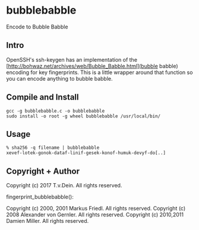 # bubblebabble
Encode to Bubble Babble

## Intro

OpenSSH's  ssh-keygen  has  an  implementation of  the
[http://bohwaz.net/archives/web/Bubble_Babble.html](bubble babble)
encoding for  key fingerprints. This  is a little wrapper  around that
function so you can encode anything to bubble babble.

## Compile and Install

    gcc -g bubblebabble.c -o bubblebabble
    sudo install -o root -g wheel bubblebabble /usr/local/bin/

## Usage

    % sha256 -q filename | bubblebabble
    xevef-lotek-gonok-dataf-linif-gesek-konof-humuk-devyf-do[..]

## Copyright + Author

Copyright (c) 2017 T.v.Dein. All rights reserved.

fingerprint_bubblebabble(): 

Copyright (c) 2000, 2001 Markus Friedl.  All rights reserved.
Copyright (c) 2008 Alexander von Gernler.  All rights reserved.
Copyright (c) 2010,2011 Damien Miller.  All rights reserved.
